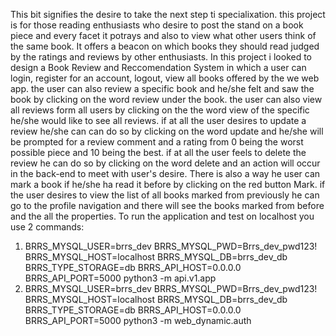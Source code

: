 This bit signifies the desire to take the next step ti specialixation. this project is for those reading enthusiasts who desire to post the stand on a book piece and every facet it potrays and also to view what other users think of the same book. It offers a beacon on which books they should read judged by the ratings and reviews by other enthusiasts.
In this project i looked to design a Book Review and Reccomendation System in which a user can login, register for an account, logout, view all books offered by the we
 web app. the user can also review a specific book and he/she felt and saw the book by clicking on the word review under the book. the user can also view all reviews form all users by clicking on the the word view of the specific he/she would like to see all reviews. if at all the user desires to update a review he/she can can do so by clicking on the word update and he/she will be prompted for a review comment and a rating from 0 being the worst possible piece and 10 being the best. if at all the user feels to delete the review he can do so by clicking on the word delete and an action will occur in the back-end to meet with user's desire.
There is also a way he user can mark a book if he/she ha read it before by clicking on the red button Mark. if the user desires to view the list of all books marked from previously he can go to the profile navigation and there will see the books marked from before and the all the properties.
To run the application and test on localhost you use 2 commands:
1.  BRRS_MYSQL_USER=brrs_dev BRRS_MYSQL_PWD=Brrs_dev_pwd123! BRRS_MYSQL_HOST=localhost BRRS_MYSQL_DB=brrs_dev_db BRRS_TYPE_STORAGE=db BRRS_API_HOST=0.0.0.0 BRRS_API_PORT=5000 python3 -m api.v1.app
2.   BRRS_MYSQL_USER=brrs_dev BRRS_MYSQL_PWD=Brrs_dev_pwd123! BRRS_MYSQL_HOST=localhost BRRS_MYSQL_DB=brrs_dev_db BRRS_TYPE_STORAGE=db BRRS_API_HOST=0.0.0.0 BRRS_API_PORT=5000 python3 -m web_dynamic.auth
